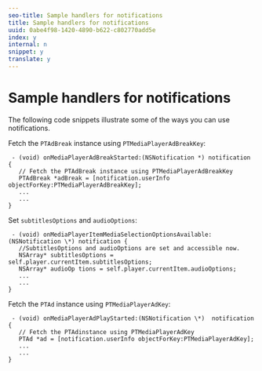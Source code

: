 ```yaml
---
seo-title: Sample handlers for notifications
title: Sample handlers for notifications
uuid: 0abe4f98-1420-4890-b622-c802770add5e
index: y
internal: n
snippet: y
translate: y
---
```


# Sample handlers for notifications

The following code snippets illustrate some of the ways you can use notifications. 

Fetch the `PTAdBreak` instance using `PTMediaPlayerAdBreakKey`: 
```
 - (void) onMediaPlayerAdBreakStarted:(NSNotification *) notification { 
   // Fetch the PTAdBreak instance using PTMediaPlayerAdBreakKey 
   PTAdBreak *adBreak = [notification.userInfo objectForKey:PTMediaPlayerAdBreakKey]; 
   ... 
   ... 
} 

```


Set `subtitlesOptions` and `audioOptions`: 

```
 - (void) onMediaPlayerItemMediaSelectionOptionsAvailable:(NSNotification \*) notification { 
   //SubtitlesOptions and audioOptions are set and accessible now. 
   NSArray* subtitlesOptions = self.player.currentItem.subtitlesOptions;  
   NSArray* audioOp tions = self.player.currentItem.audioOptions; 
   ... 
   ... 
} 

```
Fetch the `PTAd` instance using `PTMediaPlayerAdKey`: 

```
 - (void) onMediaPlayerAdPlayStarted:(NSNotification \*)  notification { 
   // Fetch the PTAdinstance using PTMediaPlayerAdKey 
   PTAd *ad = [notification.userInfo objectForKey:PTMediaPlayerAdKey]; 
   ... 
   ... 
} 

```
